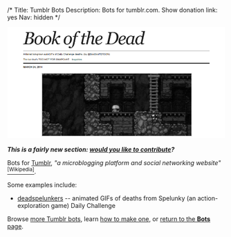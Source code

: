 /*
Title: Tumblr Bots
Description: Bots for tumblr.com.
Show donation link: yes
Nav: hidden
*/

<p class="screenshot float-right">
  <a href="/bots/tumblr-bots/deadspelunkers">
    <img src="/content/bots/tumblr-bots/images/deadspelunkers.png">
  </a>
</p>

***This is a fairly new section: [would you like to contribute](https://github.com/botwiki/botwiki.org)?***

Bots for [Tumblr](https://www.tumblr.com/), *"a microblogging platform and social networking website"* [<sup>[Wikipedia]</sup>](https://en.wikipedia.org/wiki/Tumblr).

Some examples include:

- [deadspelunkers](/bots/tumblr-bots/deadspelunkers) -- animated GIFs of deaths from Spelunky (an action-exploration game) Daily Challenge

Browse [more Tumblr bots](/tag/tumblrbot), learn [how to make one](/tutorials/tumblr-bots), or [return to the **Bots** page](/bots).

